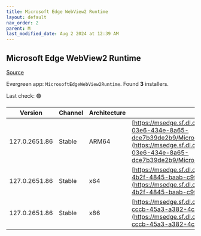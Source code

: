 ```yaml
---
title: Microsoft Edge WebView2 Runtime
layout: default
nav_order: 2
parent: M
last_modified_date: Aug 2 2024 at 12:39 AM
---
```


## Microsoft Edge WebView2 Runtime

[Source](https://developer.microsoft.com/en-us/microsoft-edge/webview2/)

Evergreen app: `MicrosoftEdgeWebView2Runtime`. Found **3** installers.

Last check: 🟢

| Version       | Channel | Architecture | URI                                                                                                                                                                                                                                                                                                                            |
| ------------- | ------- | ------------ | ------------------------------------------------------------------------------------------------------------------------------------------------------------------------------------------------------------------------------------------------------------------------------------------------------------------------------ |
| 127.0.2651.86 | Stable  | ARM64        | [https://msedge.sf.dl.delivery.mp.microsoft.com/filestreamingservice/files/289ce61b-03e6-434e-8a65-dce7b39de2b9/MicrosoftEdgeWebView2RuntimeInstallerARM64.exe](https://msedge.sf.dl.delivery.mp.microsoft.com/filestreamingservice/files/289ce61b-03e6-434e-8a65-dce7b39de2b9/MicrosoftEdgeWebView2RuntimeInstallerARM64.exe) |
| 127.0.2651.86 | Stable  | x64          | [https://msedge.sf.dl.delivery.mp.microsoft.com/filestreamingservice/files/c638b5d5-4b2f-4845-baab-c9f4fd6c58ab/MicrosoftEdgeWebView2RuntimeInstallerX64.exe](https://msedge.sf.dl.delivery.mp.microsoft.com/filestreamingservice/files/c638b5d5-4b2f-4845-baab-c9f4fd6c58ab/MicrosoftEdgeWebView2RuntimeInstallerX64.exe)     |
| 127.0.2651.86 | Stable  | x86          | [https://msedge.sf.dl.delivery.mp.microsoft.com/filestreamingservice/files/92144878-cccb-45a3-a382-4cb946a41803/MicrosoftEdgeWebView2RuntimeInstallerX86.exe](https://msedge.sf.dl.delivery.mp.microsoft.com/filestreamingservice/files/92144878-cccb-45a3-a382-4cb946a41803/MicrosoftEdgeWebView2RuntimeInstallerX86.exe)     |

